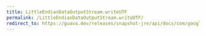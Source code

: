 ```yaml
---
title: LittleEndianDataOutputStream.writeUTF
permalink: /LittleEndianDataOutputStream.writeUTF/
redirect_to: https://guava.dev/releases/snapshot-jre/api/docs/com/google/common/io/LittleEndianDataOutputStream.html#writeUTF-java.lang.String-
---
```

